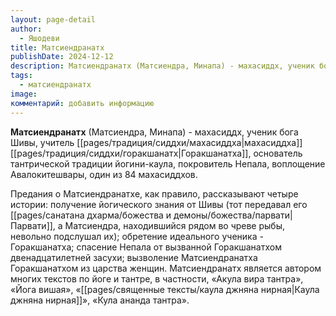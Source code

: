 ```yaml
---
layout: page-detail
author:
  - Яшодеви
title: Матсиендранатх
publishDate: 2024-12-12
description: Матсиендранатх (Матсиендра, Минапа) - махасиддх, ученик бога Шивы, учитель махасиддха Горакшанатха, основатель тантрической традиции йогини-каула, покровитель Непала, воплощение Авалокитешвары, один из 84 махасиддхов.
tags:
  - матсиендранатх
image: 
комментарий: добавить информацию
---
```

**Матсиендранатх** (Матсиендра, Минапа) - махасиддх, ученик бога Шивы, учитель [[pages/традиция/сиддхи/махасиддха|махасиддха]] [[pages/традиция/сиддхи/горакшанатх|Горакшанатха]], основатель тантрической традиции йогини-каула, покровитель Непала, воплощение Авалокитешвары, один из 84 махасиддхов. 

Предания о Матсиендранатхе, как правило, рассказывают четыре истории: получение йогического знания от Шивы (тот передавал его [[pages/санатана дхарма/божества и демоны/божества/парвати|Парвати]], а Матсиендра, находившийся рядом во чреве рыбы, невольно подслушал их); обретение идеального ученика - Горакшанатха; спасение Непала от вызванной Горакшанатхом двенадцатилетней засухи; вызволение Матсиендранатха Горакшанатхом из царства женщин. Матсиендранатх является автором многих текстов по йоге и тантре, в частности, «Акула вира тантра», «Йога вишая», «[[pages/священные тексты/каула джняна нирная|Каула джняна нирная]]», «Кула ананда тантра».

